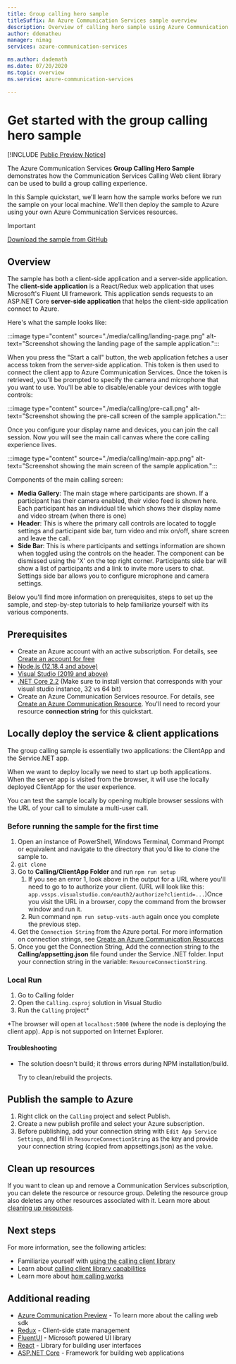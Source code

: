 ```yaml
---
title: Group calling hero sample
titleSuffix: An Azure Communication Services sample overview
description: Overview of calling hero sample using Azure Communication Services to enable developers to learn more about the inner workings of the sample.
author: ddematheu
manager: nimag
services: azure-communication-services

ms.author: dademath
ms.date: 07/20/2020
ms.topic: overview
ms.service: azure-communication-services

---
```


# Get started with the group calling hero sample

[!INCLUDE [Public Preview Notice](../includes/public-preview-include.md)]

<!----
> [!WARNING]
> Add links to our Hero Sample repo when the sample is publicly available.
---->

The Azure Communication Services **Group Calling Hero Sample** demonstrates how the Communication Services Calling Web client library can be used to build a group calling experience.

In this Sample quickstart, we'll learn how the sample works before we run the sample on your local machine. We'll then deploy the sample to Azure using your own Azure Communication Services resources.

> [!IMPORTANT]
> [Download the sample from GitHub](https://github.com/Azure/Communication/tree/master/samples)

## Overview

The sample has both a client-side application and a server-side application. The **client-side application** is a React/Redux web application that uses Microsoft's Fluent UI framework. This application sends requests to an ASP.NET Core **server-side application** that helps the client-side application connect to Azure. 

Here's what the sample looks like:

:::image type="content" source="./media/calling/landing-page.png" alt-text="Screenshot showing the landing page of the sample application.":::

When you press the "Start a call" button, the web application fetches a user access token from the server-side application. This token is then used to connect the client app to Azure Communication Services. Once the token is retrieved, you'll be prompted to specify the camera and microphone that you want to use. You'll be able to disable/enable your devices with toggle controls:

:::image type="content" source="./media/calling/pre-call.png" alt-text="Screenshot showing the pre-call screen of the sample application.":::

Once you configure your display name and devices, you can join the call session. Now you will see the main call canvas where the core calling experience lives.

:::image type="content" source="./media/calling/main-app.png" alt-text="Screenshot showing the main screen of the sample application.":::

Components of the main calling screen:

- **Media Gallery**: The main stage where participants are shown. If a participant has their camera enabled, their video feed is shown here. Each participant has an individual tile which shows their display name and video stream (when there is one)
- **Header**: This is where the primary call controls are located to toggle settings and participant side bar, turn video and mix on/off, share screen and leave the call.
- **Side Bar**: This is where participants and settings information are shown when toggled using the controls on the header. The component can be dismissed using the 'X' on the top right corner. Participants side bar will show a list of participants and a link to invite more users to chat. Settings side bar allows you to configure microphone and camera settings.

Below you'll find more information on prerequisites, steps to set up the sample, and step-by-step tutorials to help familiarize yourself with its various components.

## Prerequisites

- Create an Azure account with an active subscription. For details, see [Create an account for free](https://azure.microsoft.com/free/?WT.mc_id=A261C142F)
- [Node.js (12.18.4 and above)](https://nodejs.org/en/download/)
- [Visual Studio (2019 and above)](https://visualstudio.microsoft.com/vs/)
- [.NET Core 2.2](https://dotnet.microsoft.com/download/dotnet-core/2.2) (Make sure to install version that corresponds with your visual studio instance, 32 vs 64 bit)
- Create an Azure Communication Services resource. For details, see [Create an Azure Communication Resource](../quickstarts/create-communication-resource.md). You'll need to record your resource **connection string** for this quickstart.

## Locally deploy the service & client applications

The group calling sample is essentially two applications: the ClientApp and the Service.NET app.

When we want to deploy locally we need to start up both applications. When the server app is visited from the browser, it will use the locally deployed ClientApp for the user experience.

You can test the sample locally by opening multiple browser sessions with the URL of your call to simulate a multi-user call.

### Before running the sample for the first time

1. Open an instance of PowerShell, Windows Terminal, Command Prompt or equivalent and navigate to the directory that you'd like to clone the sample to.
2. `git clone`
3. Go to **Calling/ClientApp Folder** and run `npm run setup`
   1. If you see an error 1, look above in the output for a URL where you'll need to go to to authorize your client. (URL will look like this: `app.vssps.visualstudio.com/oauth2/authorize?clientid=...`)Once you visit the URL in a browser, copy the command from the browser window and run it.
   2. Run command `npm run setup-vsts-auth` again once you complete the previous step.
4. Get the `Connection String` from the Azure portal. For more information on connection strings, see [Create an Azure Communication Resources](../quickstarts/create-communication-resource.md)
5. Once you get the Connection String, Add the connection string to the **Calling/appsetting.json** file found under the Service .NET folder. Input your connection string in the variable: `ResourceConnectionString`.

### Local Run

1. Go to Calling folder
2. Open the `Calling.csproj` solution in Visual Studio
2. Run the `Calling` project*

*The browser will open at `localhost:5000` (where the node is deploying the client app). App is not supported on Internet Explorer.

#### Troubleshooting

- The solution doesn't build; it throws errors during NPM installation/build.

   Try to clean/rebuild the projects.

## Publish the sample to Azure

1. Right click on the `Calling` project and select Publish.
2. Create a new publish profile and select your Azure subscription.
3. Before publishing, add your connection string with `Edit App Service Settings`, and fill in `ResourceConnectionString` as the key and provide your connection string (copied from appsettings.json) as the value.

## Clean up resources

If you want to clean up and remove a Communication Services subscription, you can delete the resource or resource group. Deleting the resource group also deletes any other resources associated with it. Learn more about [cleaning up resources](../quickstarts/create-communication-resource.md#clean-up-resources).

## Next steps

For more information, see the following articles:

- Familiarize yourself with [using the calling client library](../quickstarts/voice-video-calling/calling-client-samples.md)
- Learn about [calling client library capabilities](../quickstarts/voice-video-calling/calling-client-samples.md)
- Learn more about [how calling works](../concepts/voice-video-calling/about-call-types.md)

## Additional reading

- [Azure Communication Preview](https://github.com/Azure/communication-preview) - To learn more about the calling web sdk
- [Redux](https://redux.js.org/) - Client-side state management
- [FluentUI](https://developer.microsoft.com/fluentui#/) - Microsoft powered UI library
- [React](https://reactjs.org/) - Library for building user interfaces
- [ASP.NET Core](https://docs.microsoft.com/aspnet/core/introduction-to-aspnet-core?view=aspnetcore-3.1&preserve-view=true) - Framework for building web applications
